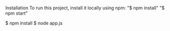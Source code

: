 




Installation
To run this project, install it locally using npm:
"$ npm install"
"$ npm start"

$ npm install
$ node app.js


